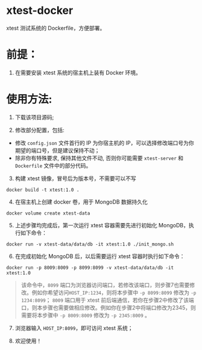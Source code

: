# xtest-docker

xtest 测试系统的 Dockerfile，方便部署。

# 前提：

1. 在需要安装 xtest 系统的宿主机上装有 Docker 环境。

# 使用方法:

1. 下载该项目源码;

2. 修改部分配置，包括:

- 修改 `config.json` 文件首行的 IP 为你宿主机的 IP，可以选择修改端口号为你期望的端口号，但是建议保持不动；
- 除非你有特殊要求, 保持其他文件不动, 否则你可能需要 `xtest-server` 和 `Dockerfile` 文件中的部分代码。

3. 构建 xtest 镜像，冒号后为版本号，不需要可以不写

```
docker build -t xtest:1.0 .
```

4. 在宿主机上创建 docker 卷，用于 MongoDB 数据持久化

```
docker volume create xtest-data
```

5. 上述步骤均完成后，第一次运行 xtest 容器需要先进行初始化 MongoDB，执行如下命令：

```
docker run -v xtest-data/data/db -it xtest:1.0 ./init_mongo.sh
```

6. 在完成初始化 MongoDB 后，以后需要运行 xtest 容器时执行如下命令：

```
docker run -p 8009:8009 -p 8099:8099 -v xtest-data/data/db -it xtest:1.0
```

> 该命令中，`8099` 端口为浏览器访问端口，若修改该端口，则步骤7也需要修改。例如你希望访问`HOST_IP:1234`，则将本步骤中 `-p 8099:8099` 修改为 `-p 1234:8099`；
> `8009` 端口用于 xtest 前后端通信，若你在步骤2中修改了该端口，则本步骤也需要做相应修改。例如你在步骤2中将端口修改为2345，则需要将本步骤中 `-p 8009:8009` 修改为 `-p 2345:8009` 。

7. 浏览器输入 `HOST_IP:8099`，即可访问 xtest 系统；

8. 欢迎使用！
